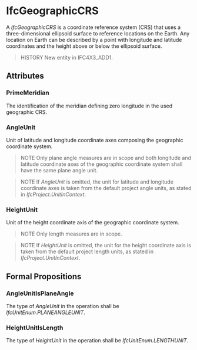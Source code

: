 # IfcGeographicCRS

A _IfcGeographicCRS_ is a coordinate reference system (CRS) that uses a three-dimensional ellipsoid surface to reference locations on the Earth. Any location on Earth can be described by a point with longitude and latitude coordinates and the height above or below the ellipsoid surface.

> HISTORY New entity in IFC4X3_ADD1.

## Attributes

### PrimeMeridian

The identification of the meridian defining zero longitude in the used geographic CRS.

### AngleUnit

Unit of latitude and longitude coordinate axes composing the geographic coordinate system.

> NOTE  Only plane angle measures are in scope and both longitude and latitude coordinate axes of the geographic coordinate system shall have the same plane angle unit.

> NOTE  If _AngleUnit_ is omitted, the unit for latitude and longitude coordinate axes is taken from the default project angle units, as stated in _IfcProject.UnitInContext_.

### HeightUnit

Unit of the height coordinate axis of the geographic coordinate system.

> NOTE  Only length measures are in scope.

> NOTE  If _HeightUnit_ is omitted, the unit for the height coordinate axis is taken from the default project length units, as stated in _IfcProject.UnitInContext_.

## Formal Propositions

### AngleUnitIsPlaneAngle

The type of _AngleUnit_ in the operation shall be _IfcUnitEnum.PLANEANGLEUNIT_.

### HeightUnitIsLength

The type of _HeightUnit_ in the operation shall be _IfcUnitEnum.LENGTHUNIT_.
